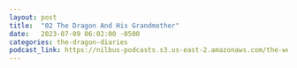 ```yaml
---
layout: post
title:  "02 The Dragon And His Grandmother"
date:   2023-07-09 06:02:00 -0500
categories: the-dragon-diaries
podcast_link: https://nilbus-podcasts.s3.us-east-2.amazonaws.com/the-well-trained-mind/The%20Dragon%20Diaries/02%20The%20Dragon%20And%20His%20Grandmother.mp3
---
```

